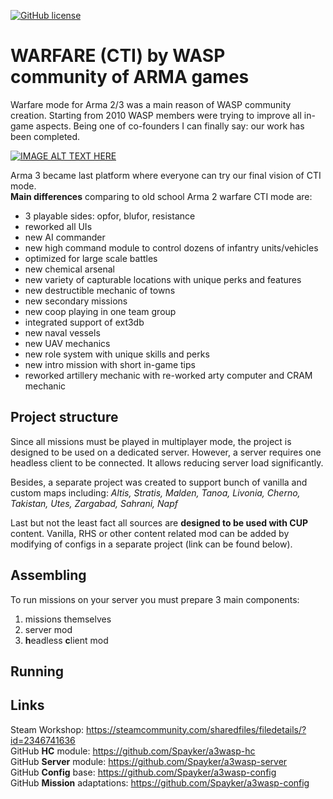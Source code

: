 [![GitHub license](https://img.shields.io/github/license/mashape/apistatus.svg)](https://github.com/Spayker/a3wasp-core/blob/master/LICENSE)

# WARFARE (CTI) by WASP community of ARMA games
Warfare mode for Arma 2/3 was a main reason of WASP community creation. Starting from 2010 WASP
members were trying to improve all in-game aspects. Being one of co-founders I can finally
say: our work has been completed.

[![IMAGE ALT TEXT HERE](https://img.youtube.com/vi/P-jq3F4Huqg/0.jpg)](https://www.youtube.com/watch?v=P-jq3F4Huqg)

Arma 3 became last platform where everyone can try our final vision of CTI mode. </br>
**Main differences** comparing to old school Arma 2 warfare CTI mode are:
- 3 playable sides: opfor, blufor, resistance
- reworked all UIs
- new AI commander
- new high command module to control dozens of infantry units/vehicles
- optimized for large scale battles
- new chemical arsenal
- new variety of capturable locations with unique perks and features
- new destructible mechanic of towns
- new secondary missions
- new coop playing in one team group
- integrated support of ext3db
- new naval vessels
- new UAV mechanics
- new role system with unique skills and perks
- new intro mission with short in-game tips 
- reworked artillery mechanic with re-worked arty computer and CRAM mechanic

## Project structure
Since all missions must be played in multiplayer mode, the project is designed to be used
on a dedicated server. However, a server requires one headless client to be connected.
It allows reducing server load significantly.

Besides, a separate project was created to support bunch of vanilla and custom maps including:
_Altis, Stratis, Malden, Tanoa, Livonia, Cherno, Takistan, Utes, Zargabad, Sahrani, Napf_

Last but not the least fact all sources are **designed to be used with CUP** content. Vanilla, RHS or other content related mod
can be added by modifying of configs in a separate project (link can be found below).

## Assembling
To run missions on your server you must prepare 3 main components:
1) missions themselves
2) server mod
3) **h**eadless **c**lient mod

## Running

## Links
Steam Workshop: https://steamcommunity.com/sharedfiles/filedetails/?id=2346741636 </br>
GitHub **HC** module: https://github.com/Spayker/a3wasp-hc </br>
GitHub **Server** module: https://github.com/Spayker/a3wasp-server </br>
GitHub **Config** base: https://github.com/Spayker/a3wasp-config </br>
GitHub **Mission** adaptations: https://github.com/Spayker/a3wasp-config </br>